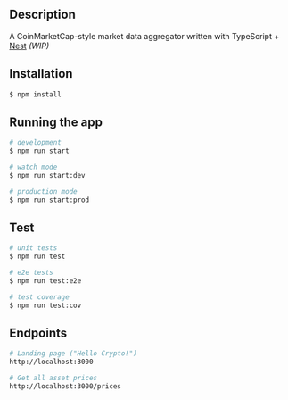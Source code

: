 

## Description
A CoinMarketCap-style market data aggregator written with TypeScript + [Nest](https://github.com/nestjs/nest) _(WIP)_

## Installation

```bash
$ npm install
```

## Running the app

```bash
# development
$ npm run start

# watch mode
$ npm run start:dev

# production mode
$ npm run start:prod
```

## Test

```bash
# unit tests
$ npm run test

# e2e tests
$ npm run test:e2e

# test coverage
$ npm run test:cov
```

## Endpoints

```bash
# Landing page ("Hello Crypto!")
http://localhost:3000

# Get all asset prices
http://localhost:3000/prices

```


